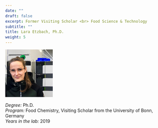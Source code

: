 ```yaml
---
date: ""
draft: false
excerpt: Former Visiting Scholar <br> Food Science & Technology
subtitle: ""
title: Lara Etzbach, Ph.D.
weight: 5
---
```


<p align="left"> 
<img src=featured.jpeg width="30%" alt="photo of lara etzbach">
</p>

*Degree:* Ph.D. <br>
*Program:* Food Chemistry, Visiting Scholar from the University of Bonn, Germany <br>
*Years in the lab:* 2019 <br>
<br> <br>
